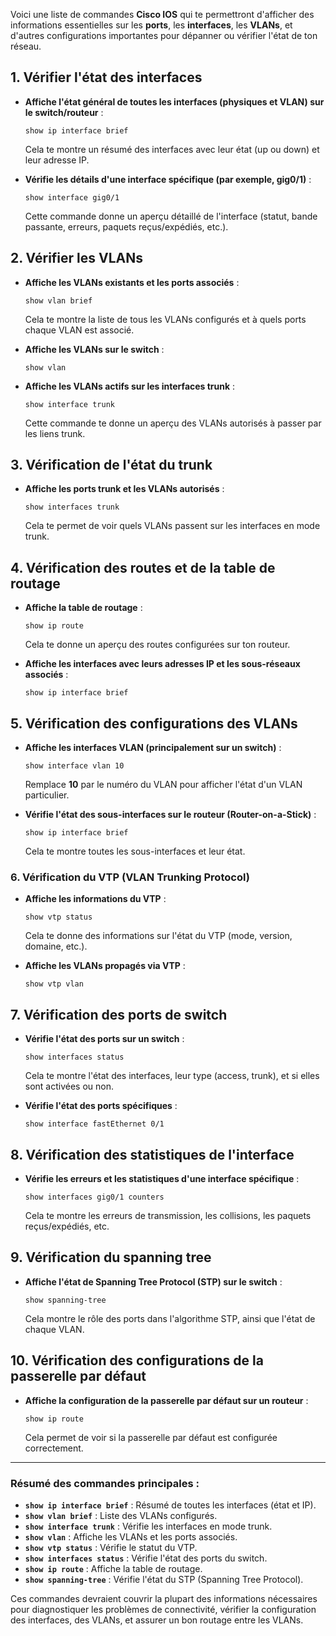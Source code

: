 
Voici une liste de commandes **Cisco IOS** qui te permettront d'afficher des informations essentielles sur les **ports**, les **interfaces**, les **VLANs**, et d'autres configurations importantes pour dépanner ou vérifier l'état de ton réseau.

## 1. **Vérifier l'état des interfaces**

- **Affiche l'état général de toutes les interfaces (physiques et VLAN) sur le switch/routeur** :
    
    ```plaintext
    show ip interface brief
    ```
    
    Cela te montre un résumé des interfaces avec leur état (up ou down) et leur adresse IP.
    
- **Vérifie les détails d'une interface spécifique (par exemple, gig0/1)** :
    
    ```plaintext
    show interface gig0/1
    ```
    
    Cette commande donne un aperçu détaillé de l'interface (statut, bande passante, erreurs, paquets reçus/expédiés, etc.).
    

## 2. **Vérifier les VLANs**

- **Affiche les VLANs existants et les ports associés** :
    
    ```plaintext
    show vlan brief
    ```
    
    Cela te montre la liste de tous les VLANs configurés et à quels ports chaque VLAN est associé.
    
- **Affiche les VLANs sur le switch** :
    
    ```plaintext
    show vlan
    ```
    
- **Affiche les VLANs actifs sur les interfaces trunk** :
    
    ```plaintext
    show interface trunk
    ```
    
    Cette commande te donne un aperçu des VLANs autorisés à passer par les liens trunk.
    

## 3. **Vérification de l'état du trunk**

- **Affiche les ports trunk et les VLANs autorisés** :
    
    ```plaintext
    show interfaces trunk
    ```
    
    Cela te permet de voir quels VLANs passent sur les interfaces en mode trunk.

## 4. **Vérification des routes et de la table de routage**

- **Affiche la table de routage** :
    
    ```plaintext
    show ip route
    ```
    
    Cela te donne un aperçu des routes configurées sur ton routeur.
    
- **Affiche les interfaces avec leurs adresses IP et les sous-réseaux associés** :
    
    ```plaintext
    show ip interface brief
    ```
    

## 5. **Vérification des configurations des VLANs**

- **Affiche les interfaces VLAN (principalement sur un switch)** :
    
    ```plaintext
    show interface vlan 10
    ```
    
    Remplace **10** par le numéro du VLAN pour afficher l'état d'un VLAN particulier.
    
- **Vérifie l'état des sous-interfaces sur le routeur (Router-on-a-Stick)** :
    
    ```plaintext
    show ip interface brief
    ```
    
    Cela te montre toutes les sous-interfaces et leur état.
    

### 6. **Vérification du VTP (VLAN Trunking Protocol)**

- **Affiche les informations du VTP** :
    
    ```plaintext
    show vtp status
    ```
    
    Cela te donne des informations sur l'état du VTP (mode, version, domaine, etc.).
    
- **Affiche les VLANs propagés via VTP** :
    
    ```plaintext
    show vtp vlan
    ```
    

## 7. **Vérification des ports de switch**

- **Vérifie l'état des ports sur un switch** :
    
    ```plaintext
    show interfaces status
    ```
    
    Cela te montre l'état des interfaces, leur type (access, trunk), et si elles sont activées ou non.
    
- **Vérifie l'état des ports spécifiques** :
    
    ```plaintext
    show interface fastEthernet 0/1
    ```
    

## 8. **Vérification des statistiques de l'interface**

- **Vérifie les erreurs et les statistiques d'une interface spécifique** :
    
    ```plaintext
    show interfaces gig0/1 counters
    ```
    
    Cela te montre les erreurs de transmission, les collisions, les paquets reçus/expédiés, etc.

## 9. **Vérification du spanning tree**

- **Affiche l'état de **Spanning Tree Protocol (STP)** sur le switch** :
    
    ```plaintext
    show spanning-tree
    ```
    
    Cela montre le rôle des ports dans l'algorithme STP, ainsi que l'état de chaque VLAN.

## 10. **Vérification des configurations de la passerelle par défaut**

- **Affiche la configuration de la passerelle par défaut sur un routeur** :
    
    ```plaintext
    show ip route
    ```
    
    Cela permet de voir si la passerelle par défaut est configurée correctement.

---

### Résumé des commandes principales :

- **`show ip interface brief`** : Résumé de toutes les interfaces (état et IP).
- **`show vlan brief`** : Liste des VLANs configurés.
- **`show interface trunk`** : Vérifie les interfaces en mode trunk.
- **`show vlan`** : Affiche les VLANs et les ports associés.
- **`show vtp status`** : Vérifie le statut du VTP.
- **`show interfaces status`** : Vérifie l'état des ports du switch.
- **`show ip route`** : Affiche la table de routage.
- **`show spanning-tree`** : Vérifie l'état du STP (Spanning Tree Protocol).

Ces commandes devraient couvrir la plupart des informations nécessaires pour diagnostiquer les problèmes de connectivité, vérifier la configuration des interfaces, des VLANs, et assurer un bon routage entre les VLANs.
